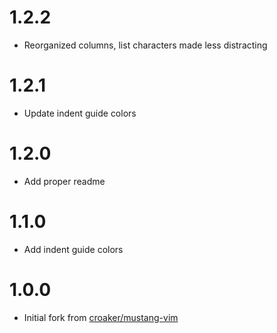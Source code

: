 # 1.2.2
* Reorganized columns, list characters made less distracting

# 1.2.1
* Update indent guide colors

# 1.2.0
* Add proper readme

# 1.1.0
* Add indent guide colors

# 1.0.0
* Initial fork from [croaker/mustang-vim](https://github.com/croaker/mustang-vim)
